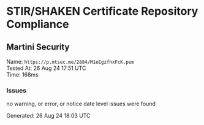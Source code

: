 # STIR/SHAKEN Certificate Repository Compliance

## Martini Security

Name: `https://p.mtsec.me/2884/M1eEgzfhxFcK.pem`\
Tested At: 26 Aug 24 17:51 UTC\
Time: 168ms

### Issues

no warning, or error, or notice date level issues were found

Generated: 26 Aug 24 18:03 UTC